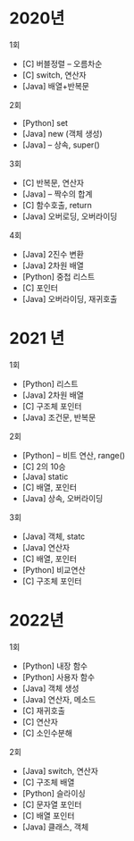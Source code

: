 # 2020년
1회
- [C] 버블정렬 – 오름차순
- [C] switch, 연산자
- [Java] 배열+반복문

2회
- [Python] set  
- [Java] new (객체 생성)
- [Java] – 상속, super()

3회
- [C] 반복문, 연산자
- [Java] – 짝수의 합계
- [C] 함수호출, return
- [Java] 오버로딩, 오버라이딩

4회
- [Java] 2진수 변환
- [Java] 2차원 배열
- [Python]  중첩 리스트
- [C] 포인터
- [Java] 오버라이딩, 재귀호출


# 2021 년
1회
- [Python] 리스트
- [Java] 2차원 배열
- [C] 구조체 포인터
- [Java] 조건문, 반복문

2회
- [Python] – 비트 연산, range()
- [C] 2의 10승
- [Java] static
- [C] 배열, 포인터
- [Java] 상속, 오버라이딩


3회 
- [Java] 객체, statc
- [Java] 연산자
- [C] 배열, 포인터
- [Python] 비교연산
- [C] 구조체 포인터


# 2022년
1회
- [Python] 내장 함수
- [Python] 사용자 함수
- [Java] 객체 생성
- [Java] 연산자, 메소드
- [C] 재귀호출
- [C] 연산자
- [C] 소인수분해

2회
- [Java] switch, 연산자
- [C] 구조체 배열
- [Python] 슬라이싱
- [C] 문자열 포인터
- [C] 배열 포인터
- [Java] 클래스, 객체

